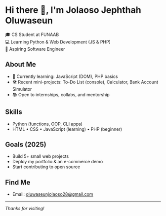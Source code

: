 # Hi there 👋, I'm Jolaoso Jephthah Oluwaseun

🎓 CS Student at FUNAAB  
💻 Learning Python & Web Development (JS & PHP)  
🚀 Aspiring Software Engineer

## About Me
- 🌱 Currently learning: JavaScript (DOM), PHP basics
- 🛠️ Recent mini-projects: To-Do List (console), Calculator, Bank Account Simulator
- 📚 Open to internships, collabs, and mentorship

## Skills
- Python (functions, OOP, CLI apps)
- HTML • CSS • JavaScript (learning) • PHP (beginner)

## Goals (2025)
- Build 5+ small web projects
- Deploy my portfolio & an e-commerce demo
- Start contributing to open source

## Find Me
- Email: oluwaseunjolaoso28@gmail.com

---
*Thanks for visiting!*
